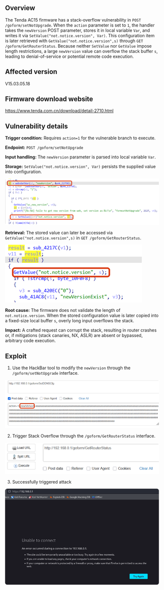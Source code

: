 ## Overview

The Tenda AC15 firmware has a stack-overflow vulnerability in `POST /goform/setNotUpgrade`. When the `action` parameter is set to `1`, the handler takes the `newVersion` POST parameter, stores it in local variable `Var`, and writes it via `SetValue("not.notice.version", Var)`. This configuration item is later retrieved with `GetValue("not.notice.version",s)` through `GET /goform/GetRouterStatus`. Because neither `SetValue` nor `GetValue` impose length restrictions, a large `newVersion` value can overflow the stack buffer `s`, leading to denial-of-service or potential remote code execution.

## Affected version

V15.03.05.18

## Firmware download website 

https://www.tenda.com.cn/download/detail-2710.html

## Vulnerability details

**Trigger condition:** Requires `action=1` for the vulnerable branch to execute.

**Endpoint:** `POST /goform/setNotUpgrade`

**Input handling:** The `newVersion` parameter is parsed into local variable `Var`.

**Storage:** `SetValue("not.notice.version", Var)` persists the supplied value into configuration.

![](https://raw.githubusercontent.com/abcdefg-png/images2/main/%E5%B1%80%E9%83%A8%E6%88%AA%E5%8F%96_20250929_151001.png)

**Retrieval:** The stored value can later be accessed via `GetValue("not.notice.version",s)` in `GET /goform/GetRouterStatus`.

![](https://raw.githubusercontent.com/abcdefg-png/images2/main/%E5%B1%80%E9%83%A8%E6%88%AA%E5%8F%96_20250929_151315.png)

**Root cause:** The firmware does not validate the length of `not.notice.version`. When the stored configuration value is later copied into a fixed-size local buffer `s`, overly long input overflows the stack.

**Impact:** A crafted request can corrupt the stack, resulting in router crashes or, if mitigations (stack canaries, NX, ASLR) are absent or bypassed, arbitrary code execution.

## Exploit

1. Use the HackBar tool to modify the `newVersion` through the `/goform/setNotUpgrade` interface.

![](https://raw.githubusercontent.com/abcdefg-png/images2/main/%E5%B1%80%E9%83%A8%E6%88%AA%E5%8F%96_20250929_151628.png)

2. Trigger Stack Overflow through the `/goform/GetRouterStatus` interface.

![](https://raw.githubusercontent.com/abcdefg-png/images2/main/%E5%B1%80%E9%83%A8%E6%88%AA%E5%8F%96_20250929_151701.png)

3. Successfully triggered attack

![](https://raw.githubusercontent.com/abcdefg-png/images2/main/%E5%B1%80%E9%83%A8%E6%88%AA%E5%8F%96_20250929_102621.png)